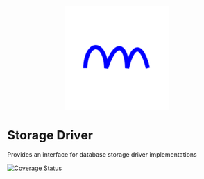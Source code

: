 <p align="center">
  <a href="https://github.com/phpolar"><img src="phpolar.svg" width="240" alt="Phpolar Logo" /></a>
</p>

# Storage Driver

Provides an interface for database storage driver implementations


[![Coverage Status](https://coveralls.io/repos/github/phpolar/storage-driver/badge.svg?branch=main)](https://coveralls.io/github/phpolar/storage-driver?branch=main)
